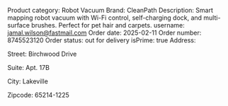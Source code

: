 Product category: Robot Vacuum
Brand: CleanPath
Description: Smart mapping robot vacuum with Wi-Fi control, self-charging dock, and multi-surface brushes. Perfect for pet hair and carpets.
username: jamal.wilson@fastmail.com
Order date: 2025-02-11
Order number: 8745523120
Order status: out for delivery
isPrime: true
Address:

Street: Birchwood Drive

Suite: Apt. 17B

City: Lakeville

Zipcode: 65214-1225



